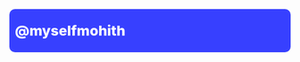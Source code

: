 <div style="padding: 10px;background: #3740ff;border-radius: 10px" >

<span style="font-size: 25px;color: #fff;font-weight: 800;" >@<a href="https://github.com/myselfmohith" title="Github Profile" style="text-decoration: none;color: inherit;outline: none;">myselfmohith</a></span>

</div>

<link rel="stylesheet" href="https://cdnjs.cloudflare.com/ajax/libs/font-awesome/5.15.3/css/all.min.css" integrity="sha512-iBBXm8fW90+nuLcSKlbmrPcLa0OT92xO1BIsZ+ywDWZCvqsWgccV3gFoRBv0z+8dLJgyAHIhR35VZc2oM/gI1w==" crossorigin="anonymous" referrerpolicy="no-referrer" />

<i class="fab fa-python"></i>